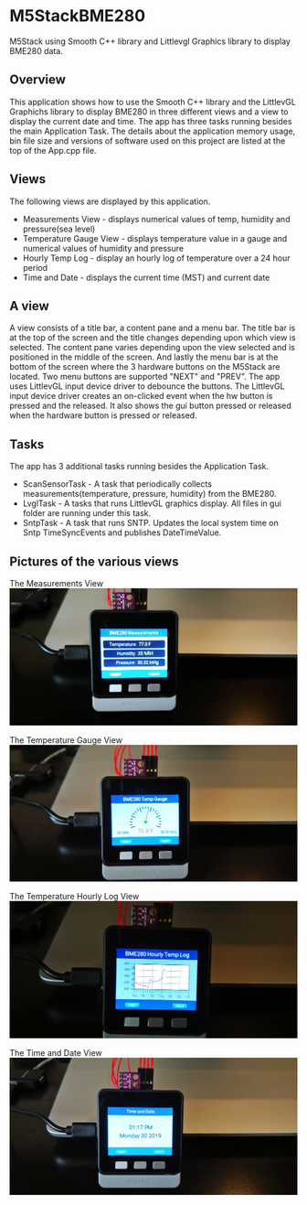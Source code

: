 # M5StackBME280
M5Stack using Smooth C++ library and Littlevgl Graphics library to display BME280 data.

## Overview
This application shows how to use the Smooth C++ library and the LittlevGL Graphichs library
to display BME280 in three different views and a view to display the current date and time. 
The app has three tasks running besides the main Application Task.  The details about the
application memory usage, bin file size and versions of software used on this project are
listed at the top of the App.cpp file.

## Views
The following views are displayed by this application.
- Measurements View - displays numerical values of temp, humidity and pressure(sea level)
- Temperature Gauge View - displays temperature value in a gauge and numerical values of humidity and pressure
- Hourly Temp Log - display an hourly log of temperature over a 24 hour period
- Time and Date - displays the current time (MST) and current date

## A view
A view consists of a title bar, a content pane and a menu bar.  The title bar is at the top of the screen
and the title changes depending upon which view is selected.  The content pane varies depending upon the view 
selected and is positioned in the middle of the screen.  And lastly the menu bar is at the bottom of the screen
where the 3 hardware buttons on the M5Stack are located.  Two menu buttons are supported "NEXT" and "PREV".
The app uses LittlevGL input device driver to debounce the buttons.  The LittlevGL input device driver creates an
on-clicked event when the hw button is pressed and the released.  It also shows the gui button pressed or released
when the hardware button is pressed or released.

## Tasks
The app has 3 additional tasks running besides the Application Task. 
- ScanSensorTask - A task that periodically collects measurements(temperature, pressure, humidity) from the BME280.
- LvglTask - A tasks that runs LittlevGL graphics display.  All files in gui folder are running under this task.
- SntpTask - A task that runs SNTP.  Updates the local system time on Sntp TimeSyncEvents and publishes DateTimeValue.

## Pictures of the various views
The Measurements View
![Measurement view](photos/measurements_view.jpg)

The Temperature Gauge View
![Temperature Gauge View](photos/temp_gauge_view.jpg)

The Temperature Hourly Log View
![Temperature Hourly Log](photos/temp_hourly_log_view.jpg)

The Time and Date View
![Time and Date View](photos/time_and_date_view.jpg)

